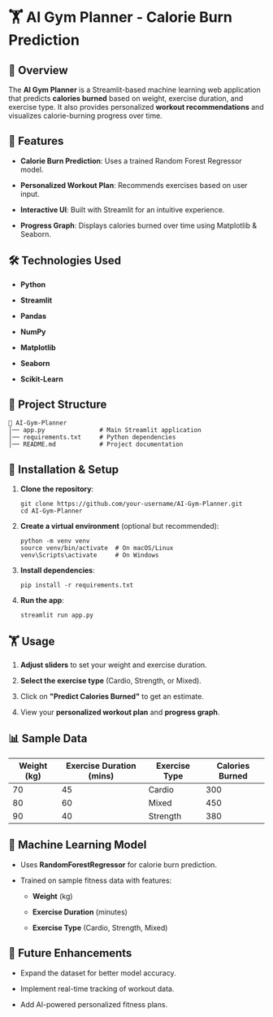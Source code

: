 # 🏋️ AI Gym Planner - Calorie Burn Prediction

## 📌 Overview

The **AI Gym Planner** is a Streamlit-based machine learning web application that predicts **calories burned** based on weight, exercise duration, and exercise type. It also provides personalized **workout recommendations** and visualizes calorie-burning progress over time.

## 🚀 Features

- **Calorie Burn Prediction**: Uses a trained Random Forest Regressor model.
    
- **Personalized Workout Plan**: Recommends exercises based on user input.
    
- **Interactive UI**: Built with Streamlit for an intuitive experience.
    
- **Progress Graph**: Displays calories burned over time using Matplotlib & Seaborn.
    

## 🛠️ Technologies Used

- **Python**
    
- **Streamlit**
    
- **Pandas**
    
- **NumPy**
    
- **Matplotlib**
    
- **Seaborn**
    
- **Scikit-Learn**
    

## 📂 Project Structure

```
📁 AI-Gym-Planner
│── app.py               # Main Streamlit application
│── requirements.txt     # Python dependencies
│── README.md            # Project documentation
```

## 🔧 Installation & Setup

1. **Clone the repository**:
    
    ```
    git clone https://github.com/your-username/AI-Gym-Planner.git
    cd AI-Gym-Planner
    ```
    
2. **Create a virtual environment** (optional but recommended):
    
    ```
    python -m venv venv
    source venv/bin/activate  # On macOS/Linux
    venv\Scripts\activate     # On Windows
    ```
    
3. **Install dependencies**:
    
    ```
    pip install -r requirements.txt
    ```
    
4. **Run the app**:
    
    ```
    streamlit run app.py
    ```
    

## 🏋️ Usage

1. **Adjust sliders** to set your weight and exercise duration.
    
2. **Select the exercise type** (Cardio, Strength, or Mixed).
    
3. Click on **"Predict Calories Burned"** to get an estimate.
    
4. View your **personalized workout plan** and **progress graph**.
    

## 📊 Sample Data

|Weight (kg)|Exercise Duration (mins)|Exercise Type|Calories Burned|
|---|---|---|---|
|70|45|Cardio|300|
|80|60|Mixed|450|
|90|40|Strength|380|

## 🤖 Machine Learning Model

- Uses **RandomForestRegressor** for calorie burn prediction.
    
- Trained on sample fitness data with features:
    
    - **Weight** (kg)
        
    - **Exercise Duration** (minutes)
        
    - **Exercise Type** (Cardio, Strength, Mixed)
        

## 🎯 Future Enhancements

- Expand the dataset for better model accuracy.
    
- Implement real-time tracking of workout data.
    
- Add AI-powered personalized fitness plans.
